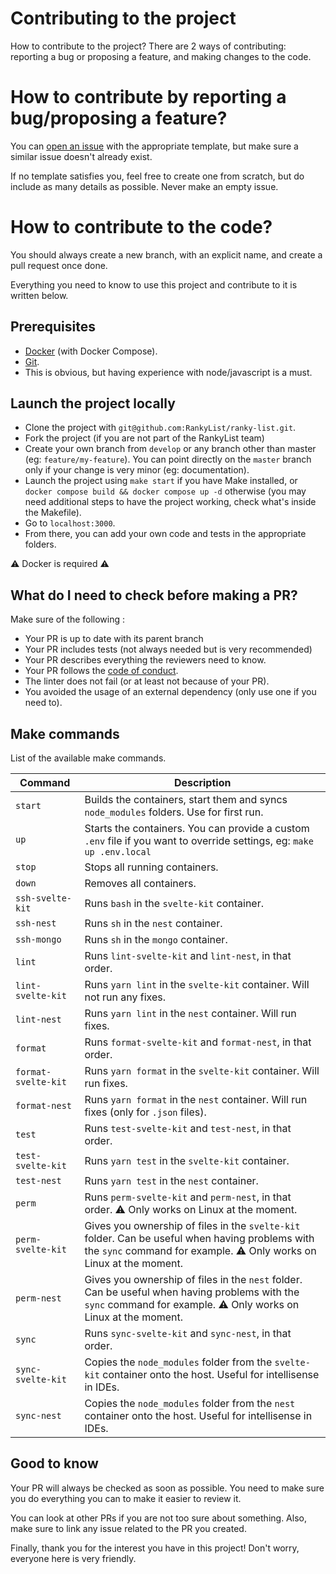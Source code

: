 # Contributing to the project
How to contribute to the project?
There are 2 ways of contributing: reporting a bug or proposing a feature, and making changes to the code.

# How to contribute by reporting a bug/proposing a feature?
You can [open an issue](https://github.com/RankyList/ranky-list/issues/new/choose) with the appropriate template, but make sure a similar issue doesn't already exist.

If no template satisfies you, feel free to create one from scratch, but do include as many details as possible. Never make an empty issue.

# How to contribute to the code?
You should always create a new branch, with an explicit name, and create a pull request once done.

Everything you need to know to use this project and contribute to it is written below.

## Prerequisites
- [Docker](https://www.docker.com/) (with Docker Compose).
- [Git](https://git-scm.com/).
- This is obvious, but having experience with node/javascript is a must.

## Launch the project locally
- Clone the project with `git@github.com:RankyList/ranky-list.git`.
- Fork the project (if you are not part of the RankyList team)
- Create your own branch from `develop` or any branch other than master (eg: `feature/my-feature`). You can point directly on the `master` branch only if your change is very minor (eg: documentation).
- Launch the project using `make start` if you have Make installed, or `docker compose build && docker compose up -d` otherwise (you may need additional steps to have the project working, check what's inside the Makefile).
- Go to `localhost:3000`.
- From there, you can add your own code and tests in the appropriate folders.

⚠️ Docker is required ⚠️

## What do I need to check before making a PR?
Make sure of the following :
- Your PR is up to date with its parent branch
- Your PR includes tests (not always needed but is very recommended)
- Your PR describes everything the reviewers need to know.
- Your PR follows the [code of conduct](CODE_OF_CONDUCT.md).
- The linter does not fail (or at least not because of your PR).
- You avoided the usage of an external dependency (only use one if you need to).

## Make commands
List of the available make commands.

| Command               | Description  |
|-----------------------|---------------------------------------------------------------------------------------------------------------------------------------------------------------------------|
| `start`               | Builds the containers, start them and syncs `node_modules` folders. Use for first run.                                                                                    |
| `up`                  | Starts the containers. You can provide a custom `.env` file if you want to override settings, eg: `make up .env.local`                                                    |
| `stop`                | Stops all running containers.                                                                                                                                             |
| `down`                | Removes all containers.                                                                                                                                                   |
| `ssh-svelte-kit`      | Runs `bash` in the `svelte-kit` container.                                                                                                                                |
| `ssh-nest`            | Runs `sh` in the `nest` container.                                                                                                                                        |
| `ssh-mongo`           | Runs `sh` in the `mongo` container.                                                                                                                                       |
| `lint`                | Runs `lint-svelte-kit` and `lint-nest`, in that order.                                                                                                                    |
| `lint-svelte-kit`     | Runs `yarn lint` in the `svelte-kit` container. Will not run any fixes.                                                                                                   |
| `lint-nest`           | Runs `yarn lint` in the `nest` container. Will run fixes.                                                                                                                 |
| `format`              | Runs `format-svelte-kit` and `format-nest`, in that order.                                                                                                                |
| `format-svelte-kit`   | Runs `yarn format` in the `svelte-kit` container. Will run fixes.                                                                                                         |
| `format-nest`         | Runs `yarn format` in the `nest` container. Will run fixes (only for `.json` files).                                                                                      |
| `test`                | Runs `test-svelte-kit` and `test-nest`, in that order.                                                                                                                    |
| `test-svelte-kit`     | Runs `yarn test` in the `svelte-kit` container.                                                                                                                           |
| `test-nest`           | Runs `yarn test` in the `nest` container.                                                                                                                                 |
| `perm`                | Runs `perm-svelte-kit` and `perm-nest`, in that order. ⚠️ Only works on Linux at the moment.                                                                              |
| `perm-svelte-kit`     | Gives you ownership of files in the `svelte-kit` folder. Can be useful when having problems with the `sync` command for example. ⚠️ Only works on Linux at the moment.    |
| `perm-nest`           | Gives you ownership of files in the `nest` folder. Can be useful when having problems with the `sync` command for example. ⚠️ Only works on Linux at the moment.          |
| `sync`                | Runs `sync-svelte-kit` and `sync-nest`, in that order.                                                                                                                    |
| `sync-svelte-kit`     | Copies the `node_modules` folder from the `svelte-kit` container onto the host. Useful for intellisense in IDEs.                                                          |
| `sync-nest`           | Copies the `node_modules` folder from the `nest` container onto the host. Useful for intellisense in IDEs.                                                                |

## Good to know
Your PR will always be checked as soon as possible. You need to make sure you do everything you can to make it easier to review it.

You can look at other PRs if you are not too sure about something. Also, make sure to link any issue related to the PR you created.

Finally, thank you for the interest you have in this project! Don't worry, everyone here is very friendly.
